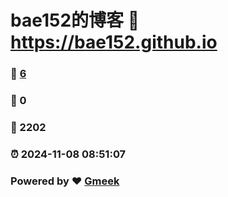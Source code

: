 # bae152的博客 :link: https://bae152.github.io 
### :page_facing_up: [6](https://bae152.github.io/tag.html) 
### :speech_balloon: 0 
### :hibiscus: 2202 
### :alarm_clock: 2024-11-08 08:51:07 
### Powered by :heart: [Gmeek](https://github.com/Meekdai/Gmeek)
